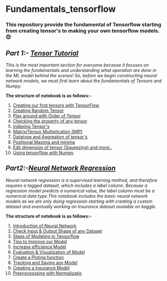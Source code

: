 # Fundamentals_tensorflow

### This repository provide the fundamental of Tensorflow starting from creating tensor's to making your own tensorflow models.😍

## *Part 1:- [Tensor Tutorial](https://colab.research.google.com/github/pravincoder/Fundamentals_tensorflow/blob/main/Complete_tenors_tutorial_notebook.ipynb)* 
*This is the most important section for everyone because it focuses on learning the fundamentals and understanding what operation are done in the ML model behind the scenes! So, before we begin constructing neural network models, we must first learn about the fundamentals of Tensors and  Numpy.*

**The structure of notebook is as follows:-**
1. [Creating our first tensors with TensorFlow](https://colab.research.google.com/drive/1wzhqe8kvVO4IHiLjop4jbcBFSZGrPQuH#scrollTo=JEbuaH7GO_CK)
2. [Creating Random Tensor](https://colab.research.google.com/drive/1wzhqe8kvVO4IHiLjop4jbcBFSZGrPQuH#scrollTo=kRG5ILQOO_CM&line=3&uniqifier=1)
3. [Play around with Order of Tensor](https://colab.research.google.com/drive/1wzhqe8kvVO4IHiLjop4jbcBFSZGrPQuH#scrollTo=IRmPd07DO_CM)
4. [Checking the property of any tensor](https://colab.research.google.com/drive/1wzhqe8kvVO4IHiLjop4jbcBFSZGrPQuH#scrollTo=Pe131hd_O_CO)
5. [Indexing Tensor's](https://colab.research.google.com/drive/1wzhqe8kvVO4IHiLjop4jbcBFSZGrPQuH#scrollTo=zBf8R1RjO_CQ)
6. [Matrix/Tensor Multiplication (IMP)](https://colab.research.google.com/drive/1wzhqe8kvVO4IHiLjop4jbcBFSZGrPQuH#scrollTo=4_TnnHSZO_CR)
7. [Datatype and Aggreation of tensor's](https://colab.research.google.com/drive/1wzhqe8kvVO4IHiLjop4jbcBFSZGrPQuH#scrollTo=tQfpZycFO_CT&line=1&uniqifier=1)
8. [Positional Maxima and minima](https://colab.research.google.com/drive/1wzhqe8kvVO4IHiLjop4jbcBFSZGrPQuH#scrollTo=hnMyNR_RO_CU)
9. [Edit dimension of tensor (Squeezing) and more..](https://colab.research.google.com/drive/1wzhqe8kvVO4IHiLjop4jbcBFSZGrPQuH#scrollTo=Kmpt3-jgO_CU&line=1&uniqifier=1)
10. [Using tensorflow with Numpy](https://colab.research.google.com/drive/1wzhqe8kvVO4IHiLjop4jbcBFSZGrPQuH#scrollTo=IvGVCTMYda5o)

## *Part2:-[Neural Network Regression](https://colab.research.google.com/drive/1cqSMkzp0-A_FQM3Pb0f8jtaUbYyJaWo9#scrollTo=k6oqVFrjWPK5)*
*Neural network regression is a supervised learning method, and therefore requires a tagged dataset, which includes a label column. Because a regression model predicts a numerical value, the label column must be a numerical data type.This notebook includes the basic neural network models as we are only doing regression starting with creating a custom dataset and eventually working on Insurance dataset avaiable on kaggle.*

**The structure of notebook is as follows:-**
1. [Introduction of Neural Network](https://colab.research.google.com/drive/1cqSMkzp0-A_FQM3Pb0f8jtaUbYyJaWo9#scrollTo=xGc1U1ZWGPZW)
2. [Check Input & Output Shape of any Dataset](https://colab.research.google.com/drive/1cqSMkzp0-A_FQM3Pb0f8jtaUbYyJaWo9#scrollTo=d3gi4hqsJ5sv)
3. [Steps of Modeling in Tensorflow](https://colab.research.google.com/drive/1cqSMkzp0-A_FQM3Pb0f8jtaUbYyJaWo9#scrollTo=k6oqVFrjWPK5)
4. [Tips to Improve our Model](https://colab.research.google.com/drive/1cqSMkzp0-A_FQM3Pb0f8jtaUbYyJaWo9#scrollTo=rQUkOwz2pVLQ)
5. [Increase efficience Model](https://colab.research.google.com/drive/1cqSMkzp0-A_FQM3Pb0f8jtaUbYyJaWo9#scrollTo=u_rPjZ-9uwzI)
6. [Evaluation & Visualization of Model](https://colab.research.google.com/drive/1cqSMkzp0-A_FQM3Pb0f8jtaUbYyJaWo9#scrollTo=uPnIKv9SuecO)
7. [Create a Ploting function](https://colab.research.google.com/drive/1cqSMkzp0-A_FQM3Pb0f8jtaUbYyJaWo9#scrollTo=BedKNZD52-am)
8. [Tracking and Saving any Model](https://colab.research.google.com/drive/1cqSMkzp0-A_FQM3Pb0f8jtaUbYyJaWo9#scrollTo=AvdNGTc_Fpyw)
9. [Creating a Insurance Model](https://colab.research.google.com/drive/1cqSMkzp0-A_FQM3Pb0f8jtaUbYyJaWo9#scrollTo=vZjYOdwRc4zf)
10. [Preprocesssing with Normalizatio](https://colab.research.google.com/drive/1cqSMkzp0-A_FQM3Pb0f8jtaUbYyJaWo9#scrollTo=Q7PC_69WblJ5)

